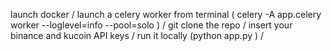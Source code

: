 launch docker /
launch a celery worker from terminal ( celery -A app.celery worker --loglevel=info --pool=solo ) /
git clone the repo /
insert your binance and kucoin API keys /
run it locally (python app.py ) /
